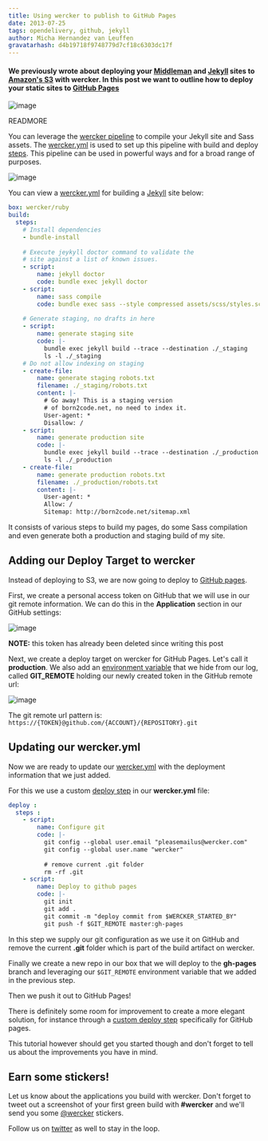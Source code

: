 ```yaml
---
title: Using wercker to publish to GitHub Pages
date: 2013-07-25
tags: opendelivery, github, jekyll
author: Micha Hernandez van Leuffen
gravatarhash: d4b19718f9748779d7cf18c6303dc17f
---
```


<h4 class="subheader">
We previously wrote about deploying your <a href="http://blog.wercker.com/2013/06/10/Streamlining-Middleman-Deploys-to-s3.html">Middleman</a> and
<a
href="http://blog.wercker.com/2013/05/31/simplify-you-jekyll-publishing-process-with-wercker.html">Jekyll</a>
sites to <a href="http://aws.amazon.com/s3/">Amazon's S3</a> with wercker. In this post we want to outline how to deploy your static sites to <a href="http://pages.github.com/">GitHub Pages</a>
</h4>

![image](http://f.cl.ly/items/3z2K2z2g380M083g2140/wercker%2Bgitpages.png)

READMORE

You can leverage the [wercker pipeline](http://devcenter.wercker.com/articles/introduction/pipeline.html) to compile your Jekyll site and Sass assets. 
The [wercker.yml](http://devcenter.wercker.com/articles/werckeryml/) is used to set up this pipeline with build and deploy [steps](http://devcenter.wercker.com/articles/steps/).
This pipeline can be used in powerful ways and for a broad range of
purposes.

![image](http://f.cl.ly/items/2O3V2n3A1n2d3u3S363D/wercker_pipeline.png)

You can view a
[wercker.yml](http://devcenter.wercker.com/articles/werckeryml/) for
building a [Jekyll](http://jekyllrb.com/) site below:

``` yaml
box: wercker/ruby
build:
  steps:
    # Install dependencies
    - bundle-install
    
    # Execute jeykyll doctor command to validate the 
    # site against a list of known issues.
    - script:
        name: jekyll doctor
        code: bundle exec jekyll doctor
    - script:
        name: sass compile
        code: bundle exec sass --style compressed assets/scss/styles.scss:assets/css/styles.min.css --debug-info
    
    # Generate staging, no drafts in here
    - script:
        name: generate staging site
        code: |-
          bundle exec jekyll build --trace --destination ./_staging
          ls -l ./_staging
    # Do not allow indexing on staging
    - create-file:
        name: generate staging robots.txt
        filename: ./_staging/robots.txt
        content: |-
          # Go away! This is a staging version
          # of born2code.net, no need to index it.
          User-agent: *
          Disallow: /
    - script:
        name: generate production site
        code: |-
          bundle exec jekyll build --trace --destination ./_production
          ls -l ./_production
    - create-file:
        name: generate production robots.txt
        filename: ./_production/robots.txt
        content: |-
          User-agent: *
          Allow: /
          Sitemap: http://born2code.net/sitemap.xml
```

It consists of various steps to build my pages, do some Sass compilation
and even generate both a production and staging build of my site.

## Adding our Deploy Target to wercker

Instead of deploying to S3, we are now going to deploy to [GitHub
pages](http://pages.github.com). 

First, we create a personal access token on GitHub that we will use in
our git remote information. We can do this in the **Application**
section in our GitHub settings:

![image](http://f.cl.ly/items/0L2J03450X340u0I190w/create-auth-key.png)

**NOTE:** this token has already been deleted since writing this post

Next, we create a deploy target on wercker for GitHub Pages. Let's call
it **production**. We also add an [environment variable](http://12factor.net/config) that we hide
from our log, called **GIT_REMOTE** holding our newly created token in
the GitHub remote url:

![image](http://f.cl.ly/items/2z353n3K0C2W3C1V2Y3d/add-to-deploy-target.png)

The git remote url pattern is: `https://{TOKEN}@github.com/{ACCOUNT}/{REPOSITORY}.git`

## Updating our wercker.yml

Now we are ready to update our
[wercker.yml](http://devcenter.wercker.com/articles/werckeryml/) with
the deployment information that we just added.

For this we use a custom [deploy
step](http://devcenter.wercker.com/articles/introduction/deploys.html)
in our **wercker.yml** file:

``` yaml
deploy :
  steps :
    - script:
        name: Configure git
        code: |-
          git config --global user.email "pleasemailus@wercker.com"
          git config --global user.name "wercker"
          
          # remove current .git folder
          rm -rf .git
    - script:
        name: Deploy to github pages
        code: |-
          git init
          git add .
          git commit -m "deploy commit from $WERCKER_STARTED_BY"
          git push -f $GIT_REMOTE master:gh-pages
```

In this step we supply our git configuration as we use it on GitHub and
remove the current **.git** folder which is part of the build artifact
on wercker.

Finally we create a new repo in our box that we will deploy to the
**gh-pages** branch and leveraging our `$GIT_REMOTE` environment variable
that we added in the previous step.

Then we push it out to GitHub Pages!

There is definitely some room for improvement to create a more elegant
solution, for instance through a [custom deploy step](http://blog.wercker.com/2013/07/23/Spotlight-on-pipeline-steps.html) specifically for
GitHub pages.

This tutorial however should get you started though and don't forget to
tell us about the improvements you have in mind.

## Earn some stickers!

Let us know about the applications you build with wercker. Don't forget to tweet out a screenshot of your first green build with **#wercker** and we'll send you some [@wercker](http://twitter.com/wercker) stickers.

Follow us on [twitter](http://twitter.com/wercker) as well to stay in the loop.





